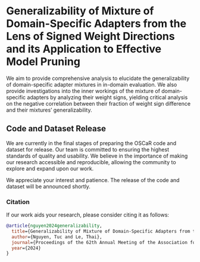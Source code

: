 # Generalizability of Mixture of Domain-Specific Adapters from the Lens of Signed Weight Directions and its Application to Effective Model Pruning

We aim to provide comprehensive analysis to elucidate the generalizability of domain-specific adapter mixtures in in-domain evaluation. 
We also provide investigations into the inner workings of the mixture of domain-specific adapters by analyzing their weight signs, yielding critical analysis on the negative correlation between their fraction of weight sign difference and their mixtures’ generalizability. 

## Code and Dataset Release

We are currently in the final stages of preparing the OSCaR code and dataset for release. Our team is committed to ensuring the highest standards of quality and usability. We believe in the importance of making our research accessible and reproducible, allowing the community to explore and expand upon our work.

We appreciate your interest and patience. The release of the code and dataset will be announced shortly.

### Citation

If our work aids your research, please consider citing it as follows:

```bibtex
@article{nguyen2024generalizability,
  title={Generalizability of Mixture of Domain-Specific Adapters from the Lens of Signed Weight Directions and its Application to Effective Model Pruning},
  author={Nguyen, Tuc and Le, Thai},
  journal={Proceedings of the 62th Annual Meeting of the Association for Computational Linguistics (ACL)},
  year={2024}
}
